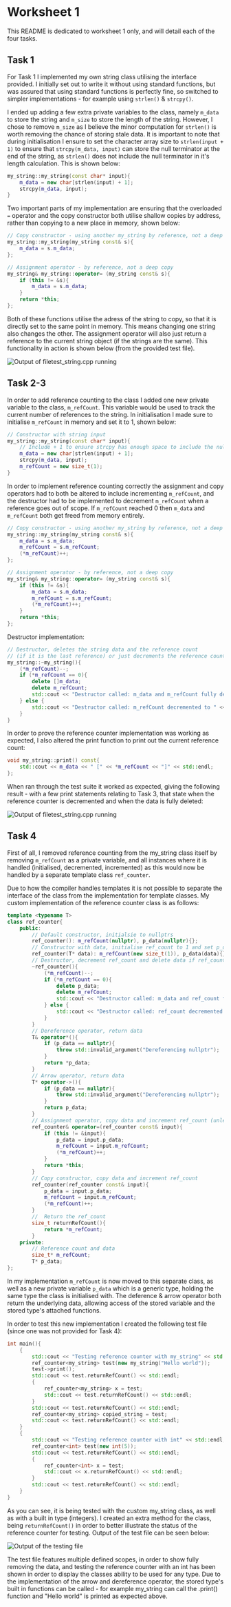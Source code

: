 # Worksheet 1

This README is dedicated to worksheet 1 only, and will detail each of the four tasks.

## Task 1

For Task 1 I implemented my own string class utilising the interface provided. I initially set out to write it without using standard functions, but was assured that using standard functions is perfectly fine, so switched to simpler implementations - for example using `strlen()` & `strcpy()`.

I ended up adding a few extra private variables to the class, namely `m_data` to store the string and `m_size` to store the length of the string. However, I chose to remove `m_size` as I believe the minor computation for `strlen()` is worth removing the chance of storing stale data. It is important to note that during initialisation I ensure to set the character array size to `strlen(input + 1)` to ensure that `strcpy(m_data, input)` can store the null terminator at the end of the string, as `strlen()` does not include the null terminator in it's length calculation. This is shown below:

```c++
my_string::my_string(const char* input){
    m_data = new char[strlen(input) + 1];
    strcpy(m_data, input);
}
```

Two important parts of my implementation are ensuring that the overloaded `=` operator and the copy constructor both utilise shallow copies by address, rather than copying to a new place in memory, shown below:

```c++
// Copy constructor - using another my_string by reference, not a deep copy
my_string::my_string(my_string const& s){
    m_data = s.m_data;
};

// Assignment operator - by reference, not a deep copy
my_string& my_string::operator= (my_string const& s){
    if (this != &s){
        m_data = s.m_data;
    }
    return *this;
};
```

Both of these functions utilise the adress of the string to copy, so that it is directly set to the same point in memory. This means changing one string also changes the other. The assignment operator will also just return a reference to the current string object (if the strings are the same). This functionality in action is shown below (from the provided test file).

![Output of filetest_string.cpp running](./README_Images/image-1.png)

## Task 2-3

In order to add reference counting to the class I added one new private variable to the class, `m_refCount`. This variable would be used to track the current number of references to the string. In initialisation I made sure to initialise `m_refCount` in memory and set it to 1, shown below:

```c++
// Constructor with string input
my_string::my_string(const char* input){
    // Include + 1 to ensure strcpy has enough space to include the null terminator
    m_data = new char[strlen(input) + 1];
    strcpy(m_data, input);
    m_refCount = new size_t(1);
}
```

In order to implement reference counting correctly the assignment and copy operators had to both be altered to include incrementing `m_refCount`, and the destructor had to be implemented to decrement `m_refCount` when a reference goes out of scope. If `m_refCount` reached 0 then `m_data` and `m_refCount` both get freed from memory entirely.

```c++
// Copy constructor - using another my_string by reference, not a deep copy
my_string::my_string(my_string const& s){
    m_data = s.m_data;
    m_refCount = s.m_refCount;
    (*m_refCount)++;
};

// Assignment operator - by reference, not a deep copy
my_string& my_string::operator= (my_string const& s){
    if (this != &s){
        m_data = s.m_data;
        m_refCount = s.m_refCount;
        (*m_refCount)++;
    }
    return *this;
};
```

Destructor implementation:

```c++
// Destructor, deletes the string data and the reference count
// (if it is the last reference) or just decrements the reference counter
my_string::~my_string(){
    (*m_refCount)--;
    if (*m_refCount == 0){
        delete []m_data;
        delete m_refCount;
        std::cout << "Destructor called: m_data and m_refCount fully deleted" << std::endl;
    } else {
        std::cout << "Destructor called: m_refCount decremented to " << *m_refCount << std::endl;
    }
}
```

In order to prove the reference counter implementation was working as expected, I also altered the print function to print out the current reference count:

```c++
void my_string::print() const{
    std::cout << m_data << " [" << *m_refCount << "]" << std::endl;
};
```

When ran through the test suite it worked as expected, giving the following result - with a few print statements relating to Task 3, that state when the reference counter is decremented and when the data is fully deleted:

![Output of filetest_string.cpp running](./README_Images/image-2.png)

## Task 4

First of all, I removed reference counting from the my_string class itself by removing `m_refCount` as a private variable, and all instances where it is handled (initialised, decremented, incremented) as this would now be handled by a separate template class `ref_counter`.

Due to how the compiler handles templates it is not possible to separate the interface of the class from the implementation for template classes. My custom implementation of the reference counter class is as follows:

```c++
template <typename T>
class ref_counter{
    public:
        // Default constructor, initialsie to nullptrs
        ref_counter(): m_refCount(nullptr), p_data(nullptr){};
        // Constructor with data, initialise ref_count to 1 and set p_data to data
        ref_counter(T* data): m_refCount(new size_t(1)), p_data(data){};
        // Destructor, decrement ref_count and delete data if ref_count is 0
        ~ref_counter(){
            (*m_refCount)--;
            if (*m_refCount == 0){
                delete p_data;
                delete m_refCount;
                std::cout << "Destructor called: m_data and ref_count fully deleted" << std::endl;
            } else {
                std::cout << "Destructor called: ref_count decremented to " << *m_refCount << std::endl;
            }
        }
        // Dereference operator, return data
        T& operator*(){
            if (p_data == nullptr){
                throw std::invalid_argument("Dereferencing nullptr");
            }
            return *p_data;
        }
        // Arrow operator, return data
        T* operator->(){
            if (p_data == nullptr){
                throw std::invalid_argument("Dereferencing nullptr");
            }
            return p_data;
        }
        // Assignment operator, copy data and increment ref_count (unless copying itself)
        ref_counter& operator=(ref_counter const& input){
            if (this != &input){
                p_data = input.p_data;
                m_refCount = input.m_refCount;
                (*m_refCount)++;
            }
            return *this;
        }
        // Copy constructor, copy data and increment ref_count
        ref_counter(ref_counter const& input){
            p_data = input.p_data;
            m_refCount = input.m_refCount;
            (*m_refCount)++;
        }
        //  Return the ref_count
        size_t returnRefCount(){
            return *m_refCount;
        }
    private:
        // Reference count and data
        size_t* m_refCount;
        T* p_data;
};
```

In my implementation `m_refCount` is now moved to this separate class, as well as a new private variable `p_data` which is a generic type, holding the same type the class is initialised with. The deference & arrow operator both return the underlying data, allowing access of the stored variable and the stored type's attached functions.

In order to test this new implementation I created the following test file (since one was not provided for Task 4):

```c++
int main(){
    {
        std::cout << "Testing reference counter with my_string" << std::endl;
        ref_counter<my_string> test(new my_string("Hello world"));
        test->print();
        std::cout << test.returnRefCount() << std::endl;
        {
            ref_counter<my_string> x = test;
            std::cout << test.returnRefCount() << std::endl;
        }
        std::cout << test.returnRefCount() << std::endl;
        ref_counter<my_string> copied_string = test;
        std::cout << test.returnRefCount() << std::endl;
    }
    {
        std::cout << "Testing reference counter with int" << std::endl;
        ref_counter<int> test(new int(5));
        std::cout << test.returnRefCount() << std::endl;
        {
            ref_counter<int> x = test;
            std::cout << x.returnRefCount() << std::endl;
        }
        std::cout << test.returnRefCount() << std::endl;
    }
}
```

As you can see, it is being tested with the custom my_string class, as well as with a built in type (integers). I created an extra method for the class, being `returnRefCount()` in order to better illustrate the status of the reference counter for testing. Output of the test file can be seen below:

![Output of the testing file](./README_Images/image-3.png)

The test file features multiple defined scopes, in order to show fully removing the data, and testing the reference counter with an int has been shown in order to display the classes ability to be used for any type. Due to the implementation of the arrow and dereference operator, the stored type's built in functions can be called - for example my_string can call the .print() function and "Hello world" is printed as expected above.
